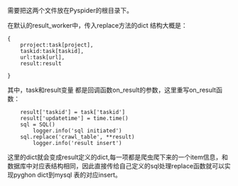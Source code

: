 需要把这两个文件放在Pyspider的根目录下。

在默认的result_worker中，传入replace方法的dict 结构大概是：

	{
		prroject:task[project],
		taskid:task[taskid],
		url:task[url],
		result:result
		
	}

其中，task和result变量 都是回调函数on_result的参数，这里重写on_result函数：

	    result['taskid'] = task['taskid']
	    result['updatetime'] = time.time()
	    sql = SQL()
            logger.info('sql initiated')
	    sql.replace('crawl_table', **result)
            logger.info('result insert')

这里的dict就会变成result定义的dict,每一项都是爬虫爬下来的一个item信息，和数据库中对应表结构相同，因此直接传给自己定义的sql处理replace函数就可以实现pyghon dict到mysql 表的对应insert。